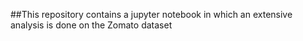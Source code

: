 ##This repository contains a jupyter notebook in which an extensive analysis is done on the Zomato dataset
